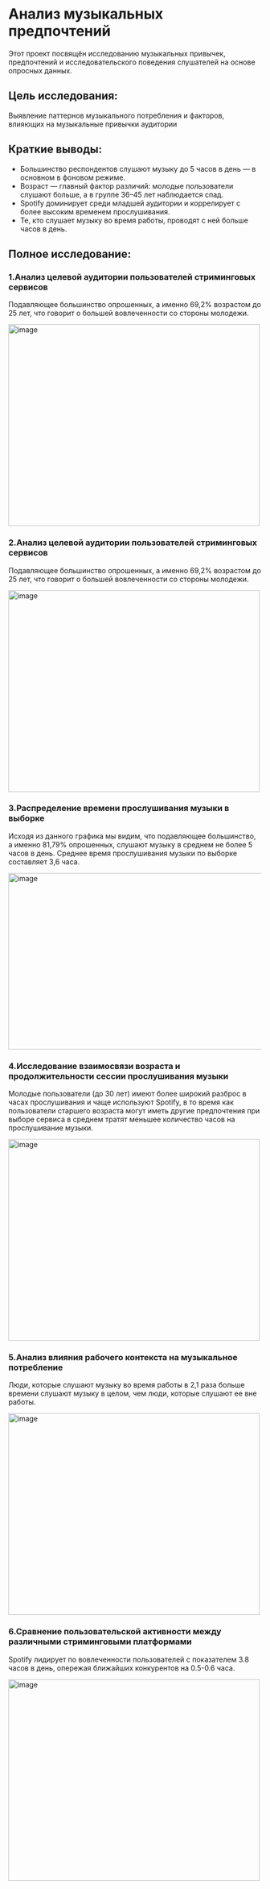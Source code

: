 # Анализ музыкальных предпочтений

Этот проект посвящён исследованию музыкальных привычек, предпочтений и исследовательского поведения слушателей на основе опросных данных.

## Цель исследования: 

Выявление паттернов музыкального потребления и факторов, влияющих на музыкальные привычки аудитории

## Краткие выводы:

- Большинство респондентов слушают музыку до 5 часов в день — в основном в фоновом режиме.
- Возраст — главный фактор различий: молодые пользователи слушают больше, а в группе 36–45 лет наблюдается спад.
- Spotify доминирует среди младшей аудитории и коррелирует с более высоким временем прослушивания.
- Те, кто слушает музыку во время работы, проводят с ней больше часов в день.

## Полное исследование: 

### 1.Анализ целевой аудитории пользователей стриминговых сервисов
  
Подавляющее большинство опрошенных, а именно 69,2% возрастом до 25 лет, что говорит о большей вовлеченности со стороны молодежи.
  
<img width="500" height="400" alt="image" src="https://github.com/user-attachments/assets/3e8db58b-a97f-40c9-a2fe-a67ccfa80cea" />

### 2.Анализ целевой аудитории пользователей стриминговых сервисов
  
Подавляющее большинство опрошенных, а именно 69,2% возрастом до 25 лет, что говорит о большей вовлеченности со стороны молодежи.
  
<img width="500" height="400" alt="image" src="https://github.com/user-attachments/assets/3e8db58b-a97f-40c9-a2fe-a67ccfa80cea" />

### 3.Распределение времени прослушивания музыки в выборке
  
Исходя из данного графика мы видим, что подавляющее большинство, а именно 81,79% опрошенных, слушают музыку в среднем не более 5 часов в день. 
Среднее время прослушивания музыки по выборке составляет 3,6 часа. 
  
<img width="800" height="350" alt="image" src="https://github.com/user-attachments/assets/8209da50-5311-48af-bb97-cd3886d8891c" />

### 4.Исследование взаимосвязи возраста и продолжительности сессии прослушивания музыки
  
Молодые пользователи (до 30 лет) имеют более широкий разброс в часах прослушивания и чаще используют Spotify, в то время как пользователи старшего возраста могут иметь другие предпочтения при выборе сервиса в среднем тратят меньшее количество часов на прослушивание музыки.
  
<img width="500" height="400" alt="image" src="https://github.com/user-attachments/assets/c1d270c5-3a98-45a3-9768-454949b85550" />
  
### 5.Анализ влияния рабочего контекста на музыкальное потребление

Люди, которые слушают музыку во время работы в 2,1 раза больше времени слушают музыку в целом, чем люди, которые слушают ее вне работы.

<img width="500" height="400" alt="image" src="https://github.com/user-attachments/assets/cc3ad831-8e63-43c3-a00d-326ae5b9fc05" />

### 6.Сравнение пользовательской активности между различными стриминговыми платформами

Spotify лидирует по вовлеченности пользователей с показателем 3.8 часов в день, опережая ближайших конкурентов на 0.5-0.6 часа.

<img width="500" height="400" alt="image" src="https://github.com/user-attachments/assets/3ef54e05-8a44-45ba-98e9-d819db1ee3ee" />



